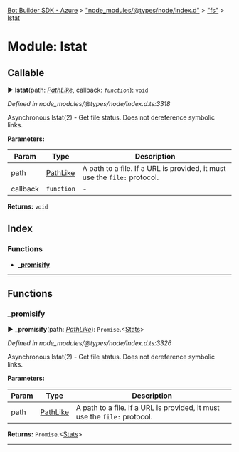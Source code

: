 [Bot Builder SDK - Azure](../README.md) > ["node_modules/@types/node/index.d"](../modules/_node_modules__types_node_index_d_.md) > ["fs"](../modules/_node_modules__types_node_index_d_._fs_.md) > [lstat](../modules/_node_modules__types_node_index_d_._fs_.lstat.md)



# Module: lstat

## Callable
► **lstat**(path: *[PathLike](_node_modules__types_node_index_d_._fs_.md#pathlike)*, callback: *`function`*): `void`



*Defined in node_modules/@types/node/index.d.ts:3318*



Asynchronous lstat(2) - Get file status. Does not dereference symbolic links.


**Parameters:**

| Param | Type | Description |
| ------ | ------ | ------ |
| path | [PathLike](_node_modules__types_node_index_d_._fs_.md#pathlike)   |  A path to a file. If a URL is provided, it must use the `file:` protocol. |
| callback | `function`   |  - |





**Returns:** `void`




## Index

### Functions

* [___promisify__](_node_modules__types_node_index_d_._fs_.lstat.md#___promisify__)



---
## Functions
<a id="___promisify__"></a>

###  ___promisify__

► **___promisify__**(path: *[PathLike](_node_modules__types_node_index_d_._fs_.md#pathlike)*): `Promise`.<[Stats](../classes/_node_modules__types_node_index_d_._fs_.stats.md)>



*Defined in node_modules/@types/node/index.d.ts:3326*



Asynchronous lstat(2) - Get file status. Does not dereference symbolic links.


**Parameters:**

| Param | Type | Description |
| ------ | ------ | ------ |
| path | [PathLike](_node_modules__types_node_index_d_._fs_.md#pathlike)   |  A path to a file. If a URL is provided, it must use the `file:` protocol. |





**Returns:** `Promise`.<[Stats](../classes/_node_modules__types_node_index_d_._fs_.stats.md)>





___


